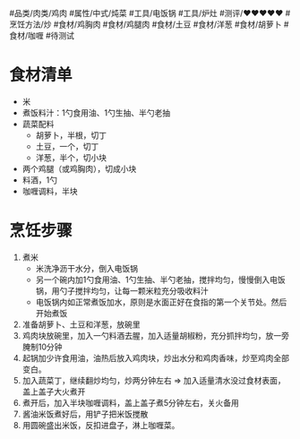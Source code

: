 #品类/肉类/鸡肉 #属性/中式/炖菜 #工具/电饭锅 #工具/炉灶  #测评/♥♥♥♥♥ #烹饪方法/炒 #食材/鸡胸肉 #食材/鸡腿肉 #食材/土豆 #食材/洋葱 #食材/胡萝卜 #食材/咖喱 #待测试

# 食材清单

- 米
- 煮饭料汁：1勺食用油、1勺生抽、半勺老抽
- 蔬菜配料
    - 胡萝卜，半根，切丁
    - 土豆，一个，切丁
    - 洋葱，半个，切小块
- 两个鸡腿（或鸡胸肉），切成小块
- 料酒，1勺
- 咖喱调料，半块

# 烹饪步骤

1. 煮米
    - 米洗净沥干水分，倒入电饭锅
    - 另一个碗内加1勺食用油、1勺生抽、半勺老抽，搅拌均匀，慢慢倒入电饭锅，用勺子搅拌均匀，让每一颗米粒充分吸收料汁
    - 电饭锅内如正常煮饭加水，原则是水面正好在食指的第一个关节处。然后开始煮饭
2. 准备胡萝卜、土豆和洋葱，放碗里
3. 鸡肉块放碗里，加入一勺料酒去腥，加入适量胡椒粉，充分抓拌均匀，放一旁腌制10分钟
4. 起锅加少许食用油，油热后放入鸡肉块，炒出水分和鸡肉香味，炒至鸡肉全部变白。
5. 加入蔬菜丁，继续翻炒均匀，炒两分钟左右 ⇒ 加入适量清水没过食材表面，盖上盖子大火煮开
6. 煮开后，加入半块咖喱调料，盖上盖子煮5分钟左右，关火备用
7. 酱油米饭煮好后，用铲子把米饭搅散
8. 用圆碗盛出米饭，反扣进盘子，淋上咖喱菜。